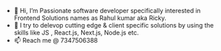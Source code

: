 - 👋 Hi, I’m Passionate software developer specifically interested in Frontend Solutions names as Rahul kumar aka Ricky.
- 👀 I try to delevop cutting edge & client specific solutions by using the skills like JS , React.js, Next.js, Node.js etc.
- 📫 Reach me @ 7347506388 


<!---
k-a-rahul/k-a-rahul is a ✨ special ✨ repository because its `README.md` (this file) appears on your GitHub profile.
You can click the Preview link to take a look at your changes.
--->
